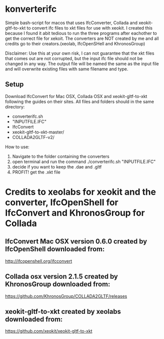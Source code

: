# konverterifc
Simple bash-script for macos that uses IfcConverter, Collada and xeokit-gltf-to-xkt to convert ifc files to xkt files for use with xeokit.
I created this because I found it abit tedious to run the three programs after eachother to get the correct file for xekoit.
The converters are NOT created by me and all credits go to their creators.(xeolab, IfcOpenSHell and KhronosGroup)

Disclaimer: Use this at your own risk, I can not guarantee that the xkt files that comes out are not corrupted, but the input ifc file should not be changed in any way. The output file will be named the same as the input file and will overwrite existing files with same filename and type.

## Setup
Download IfcConvert for Mac OSX, Collada OSX and xeokit-gltf-to-xkt following the guides on their sites.
All files and folders should in the same directory:
- converterifc.sh
- "INPUTFILE.IFC"
- IfcConvert
- xeokit-gltf-to-xkt-master/ 
- COLLADA2GLTF-v2/

How to use:
1. Navigate to the folder containing the converters
2. open terminal and run the command ./converterifc.sh "INPUTFILE.IFC"
3. decide if you want to keep the .dae and .gltf
4. PROFIT! get the .xkt file

# Credits to xeolabs for xeokit and the converter, IfcOpenShell for IfcConvert and KhronosGroup for Collada

## IfcConvert Mac OSX version 0.6.0 created by IfcOpenShell downloaded from: 
http://ifcopenshell.org/ifcconvert

## Collada osx version 2.1.5 created by KhronosGroup downloaded from:
https://github.com/KhronosGroup/COLLADA2GLTF/releases

## xeokit-gltf-to-xkt created by xeolabs downloaded from:
https://github.com/xeokit/xeokit-gltf-to-xkt
